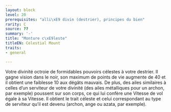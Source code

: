 ```yaml
---
layout: block
level: 20
prerequisites: "alli\xE9 divin (destrier), principes du bien"
rarity: C
source: ??
summary: '-'
title: "Monture c\xE9leste"
titleEN: Celestial Mount
traits:
- general

---
```


<p>Votre divinité octroie de formidables pouvoirs célestes à votre destrier. Il gagne vision dans le noir, son maximum de points de vie augmente de 40 et il obtient une faiblesse 10 aux dégâts mauvais. De plus, des ailes similaires à celles d’un serviteur de votre divinité (des ailes métalliques pour un archon, par exemple) poussent sur son corps, ce qui lui confère une Vitesse de vol égale à sa Vitesse. Il obtient le trait céleste et celui correspondant au type de serviteur qu’il est devenu (archon, ange ou azata, par exemple).</p>